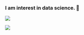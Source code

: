 ### I am interest in data science. 👋

![](https://i.ibb.co/ySZkgqM/PASSAMON-BOONCHANACHAI-DA4-U-1.png)

![](https://i.ibb.co/dffkrgP/certificate-1.png)
